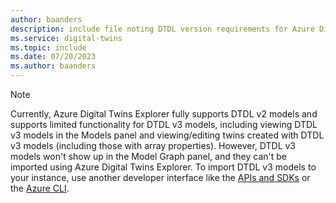 ```yaml
---
author: baanders
description: include file noting DTDL version requirements for Azure Digital Twins Explorer
ms.service: digital-twins
ms.topic: include
ms.date: 07/20/2023
ms.author: baanders
---
```


>[!NOTE]
>Currently, Azure Digital Twins Explorer fully supports DTDL v2 models and supports limited functionality for DTDL v3 models, including viewing DTDL v3 models in the Models panel and viewing/editing twins created with DTDL v3 models (including those with array properties). However, DTDL v3 models won't show up in the Model Graph panel, and they can't be imported using Azure Digital Twins Explorer. To import DTDL v3 models to your instance, use another developer interface like the [APIs and SDKs](../articles/digital-twins/concepts-apis-sdks.md) or the [Azure CLI](../articles/digital-twins/concepts-cli.md).

